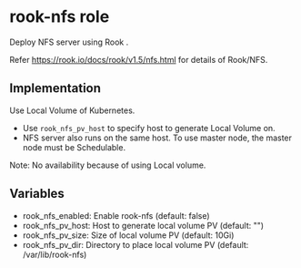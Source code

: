 # rook-nfs role

Deploy NFS server using Rook .

Refer https://rook.io/docs/rook/v1.5/nfs.html for details of Rook/NFS.

## Implementation

Use Local Volume of Kubernetes.

* Use `rook_nfs_pv_host` to specify host to generate Local Volume on.
* NFS server also runs on the same host. To use master node, the master node must be Schedulable.

Note: No availability because of using Local volume.

## Variables

* rook_nfs_enabled: Enable rook-nfs (default: false)
* rook_nfs_pv_host: Host to generate local volume PV (default: "")
* rook_nfs_pv_size: Size of local volume PV (default: 10Gi)
* rook_nfs_pv_dir: Directory to place local volume PV (default: /var/lib/rook-nfs)
